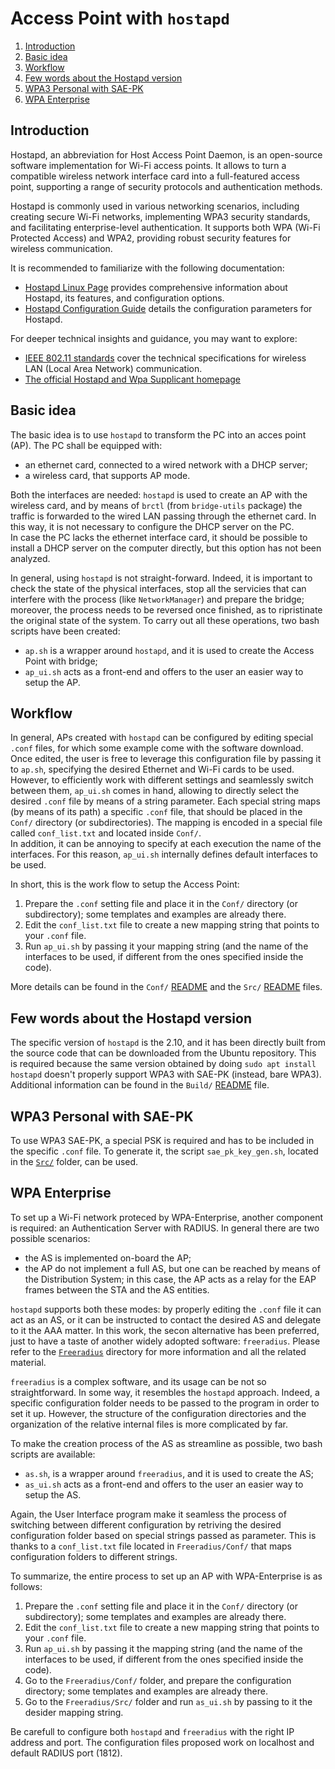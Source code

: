 # Access Point with `hostapd`

1. [Introduction](#introduction)
2. [Basic idea](#basic-idea)
3. [Workflow](#workflow)
4. [Few words about the Hostapd version](#few-words-about-the-hostapd-version)
5. [WPA3 Personal with SAE-PK](#wpa3-personal-with-sae-pk)
6. [WPA Enterprise](#wpa-enterprise)


## Introduction
Hostapd, an abbreviation for Host Access Point Daemon, is an open-source software implementation for Wi-Fi access points. It allows to turn a compatible wireless network interface card into a full-featured access point, supporting a range of security protocols and authentication methods.

Hostapd is commonly used in various networking scenarios, including creating secure Wi-Fi networks, implementing WPA3 security standards, and facilitating enterprise-level authentication. It supports both WPA (Wi-Fi Protected Access) and WPA2, providing robust security features for wireless communication.

It is recommended to familiarize with the following documentation:
- [Hostapd Linux Page](https://wireless.wiki.kernel.org/en/users/documentation/hostapd) provides comprehensive information about Hostapd, its features, and configuration options.
- [Hostapd Configuration Guide](https://w1.fi/cgit/hostap/plain/hostapd/hostapd.conf) details the configuration parameters for Hostapd.

For deeper technical insights and guidance, you may want to explore:
- [IEEE 802.11 standards](https://www.ieee802.org/11/) cover the technical specifications for wireless LAN (Local Area Network) communication.
- [The official Hostapd and Wpa Supplicant homepage](https://w1.fi/)


## Basic idea
The basic idea is to use `hostapd` to transform the PC into an acces point (AP).
The PC shall be equipped with:
- an ethernet card, connected to a wired network with a DHCP server;
- a wireless card, that supports AP mode.

Both the interfaces are needed: `hostapd` is used to create an AP with the wireless card, and by means of `brctl` (from `bridge-utils` package) the traffic is forwarded to the wired LAN passing through the ethernet card. In this way, it is not necessary to configure the DHCP server on the PC.<br>
In case the PC lacks the ethernet interface card, it should be possible to install a DHCP server on the computer directly, but this option has not been analyzed.

In general, using `hostapd` is not straight-forward. Indeed, it is important to check the state of the physical interfaces, stop all the servicies that can interfere with the process (like `NetworkManager`) and prepare the bridge;
moreover, the process needs to be reversed once finished, as to ripristinate the original state of the system.
To carry out all these operations, two bash scripts have been created:
- `ap.sh` is a wrapper around `hostapd`, and it is used to create the Access Point with bridge;
- `ap_ui.sh` acts as a front-end and offers to the user an easier way to setup the AP.

## Workflow
In general, APs created with `hostapd` can be configured by editing special `.conf` files, for which some example come with the software download.
Once edited, the user is free to leverage this configuration file by passing it to `ap.sh`, specifying the desired Ethernet and Wi-Fi cards to be used.<br>
However, to efficiently work with different settings and seamlessly switch between them, `ap_ui.sh` comes in hand, allowing to directly select the desired `.conf` file by means of a string parameter. Each special string maps (by means of its path) a specific `.conf` file, that should be placed in the `Conf/` directory (or subdirectories). The mapping is encoded in a special file called `conf_list.txt` and located inside `Conf/`.<br>
In addition, it can be annoying to specify at each execution the name of the interfaces. For this reason, `ap_ui.sh` internally defines default interfaces to be used.

In short, this is the work flow to setup the Access Point:
1. Prepare the `.conf` setting file and place it in the `Conf/` directory (or subdirectory); some templates and examples are already there.
2. Edit the `conf_list.txt` file to create a new mapping string that points to your `.conf` file.
3. Run `ap_ui.sh` by passing it your mapping string (and the name of the interfaces to be used, if different from the ones specified inside the code).

More details can be found in the `Conf/` [README](Conf/README.md) and the `Src/` [README](Src/README.md) files.

## Few words about the Hostapd version
The specific version of `hostapd` is the 2.10, and it has been directly built from the source code that can be downloaded from the Ubuntu repository.
This is required because the same version obtained by doing `sudo apt install hostapd` doesn't properly support WPA3 with SAE-PK (instead, bare WPA3). 
Additional information can be found in the `Build/` [README](Build/README.md) file. 

## WPA3 Personal with SAE-PK
To use WPA3 SAE-PK, a special PSK is required and has to be included in the specific `.conf` file. To generate it, the script `sae_pk_key_gen.sh`, located in the [`Src/`](Src/) folder, can be used.

## WPA Enterprise
To set up a Wi-Fi network proteced by WPA-Enterprise, another component is required: an Authentication Server with RADIUS. In general there are two possible scenarios:
- the AS is implemented on-board the AP;
- the AP do not implement a full AS, but one can be reached by means of the Distribution System; in this case, the AP acts as a relay for the EAP frames between the STA and the AS entities.

`hostapd` supports both these modes: by properly editing the `.conf` file it can act as an AS, or it can be instructed to contact the desired AS and delegate to it the AAA matter.
In this work, the secon alternative has been preferred, just to have a taste of another widely adopted software: `freeradius`. Please refer to the [`Freeradius`](../Freeradius/) directory for more information and all the related material.

`freeradius` is a complex software, and its usage can be not so straightforward.
In some way, it resembles the `hostapd` approach. Indeed, a specific configuration folder needs to be passed to the program in order to set it up. However, the structure of the configuration directories and the organization of the relative internal files is more complicated by far.

To make the creation process of the AS as streamline as possible, two bash scripts are available:
- `as.sh`, is a wrapper around `freeradius`, and it is used to create the AS;
- `as_ui.sh` acts as a front-end and offers to the user an easier way to setup the AS.

Again, the User Interface program make it seamless the process of switching between different configuration by retriving the desired configuration folder based on special strings passed as parameter. This is thanks to a `conf_list.txt` file located in `Freeradius/Conf/` that maps configuration folders to different strings.

To summarize, the entire process to set up an AP with WPA-Enterprise is as follows:
1. Prepare the `.conf` setting file and place it in the `Conf/` directory (or subdirectory); some templates and examples are already there.
2. Edit the `conf_list.txt` file to create a new mapping string that points to your `.conf` file.
3. Run `ap_ui.sh` by passing it the mapping string (and the name of the interfaces to be used, if different from the ones specified inside the code).
4. Go to the `Freeradius/Conf/` folder, and prepare the configuration directory; some templates and examples are already there.
5. Go to the `Freeradius/Src/` folder and run `as_ui.sh` by passing to it the desider mapping string.

Be carefull to configure both `hostapd` and `freeradius` with the right IP address and port. The configuration files proposed work on localhost and default RADIUS port (1812).

